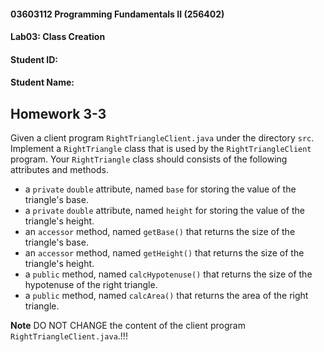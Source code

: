 #### 03603112 Programming Fundamentals II (256402) 
#### Lab03: Class Creation 
#### Student ID: <YOUR-STUDENT-ID>
#### Student Name: <YOUR-NAME>

## Homework 3-3
Given a client program `RightTriangleClient.java` under the directory `src`.
 Implement a `RightTriangle` class that is used by the `RightTriangleClient` program. 
 Your `RightTriangle` class should consists of the following attributes and methods.
 
 * a `private` `double` attribute, named `base` for storing the value of the triangle's base.
 * a `private` `double` attribute, named `height` for storing the value of the triangle's height. 
 * an `accessor` method, named `getBase()` that returns the size of the triangle's base.
 * an `accessor` method, named `getHeight()` that returns the size of the triangle's height.
 * a `public` method, named `calcHypotenuse()` that returns the size of the hypotenuse of the right triangle.
 * a `public` method, named `calcArea()` that returns the area of the right triangle.
 
**Note** DO NOT CHANGE the content of the client program `RightTriangleClient.java`.!!!

